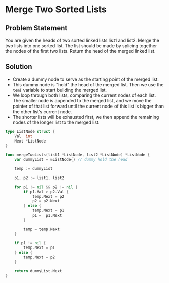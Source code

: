 # Merge Two Sorted Lists

## Problem Statement

You are given the heads of two sorted linked lists list1 and list2.
Merge the two lists into one sorted list. The list should be made by splicing together the nodes of the first two lists.
Return the head of the merged linked list.

## Solution

- Create a dummy node to serve as the starting point of the merged list.
- This dummy node is "hold" the head of the merged list. Then we use the `tem[` variable to start building the merged list.
- We loop through both lists, comparing the current nodes of each list. The smaller node is appended to the merged list, and we move the pointer of that list forward until the current node of this list is bigger than the other list's current node.
- The shorter lists will be exhausted first, we then append the remaining nodes of the longer list to the merged list.

```go
type ListNode struct {
	Val  int
	Next *ListNode
}

func mergeTwoLists(list1 *ListNode, list2 *ListNode) *ListNode {
	var dummyList = &ListNode{} // dummy hold the head

	temp := dummyList

	p1, p2 := list1, list2

	for p1 != nil && p2 != nil {
		if p1.Val > p2.Val {
			temp.Next = p2
			p2 = p2.Next
		} else {
			temp.Next = p1
			p1 =  p1.Next
		}

		temp = temp.Next
	}

	if p1 != nil {
		temp.Next = p1
	} else {
		temp.Next = p2
	}

	return dummyList.Next
}
```